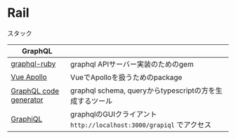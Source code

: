 # Rail

スタック

| GraphQL |  |
| ------------- | ------------- |
| [graphql-ruby](https://graphql-ruby.org/) | graphql APIサーバー実装のためのgem |
| [Vue Apollo](https://v4.apollo.vuejs.org/) | VueでApolloを扱うためのpackage |
| [GraphQL code generator](https://graphql-code-generator.com/) | graphql schema, queryからtypescriptの方を生成するツール |
| [GraphiQL](https://github.com/graphql/graphiql/blob/main/packages/graphiql/README.md) | graphqlのGUIクライアント `http://localhost:3000/grapiql` でアクセス |

